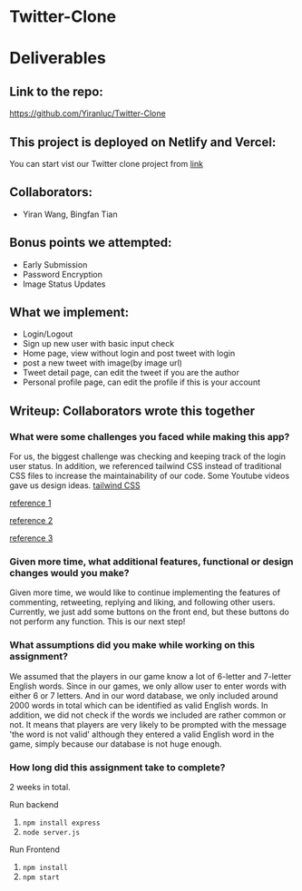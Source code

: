 # Twitter-Clone
# Deliverables
## Link to the repo:

https://github.com/Yiranluc/Twitter-Clone

## This project is deployed on Netlify and Vercel:

You can start vist our Twitter clone project from [link](https://twitter-clone-cm03.onrender.com/)

## Collaborators:
 - Yiran Wang, Bingfan Tian

## Bonus points we attempted:
 - Early Submission
 - Password Encryption
 - Image Status Updates

## What we implement:
 - Login/Logout
 - Sign up new user with basic input check
 - Home page, view without login and post tweet with login
 - post a new tweet with image(by image url)
 - Tweet detail page, can edit the tweet if you are the author
 - Personal profile page, can edit the profile if this is your account

## Writeup: Collaborators wrote this together
### What were some challenges you faced while making this app?
For us, the biggest challenge was checking and keeping track of the login user status. In addition, we referenced tailwind CSS instead of traditional CSS files to increase the maintainability of our code. Some Youtube videos gave us design ideas.
[tailwind CSS](https://tailwindcss.com/)

[reference 1](https://www.youtube.com/watch?v=P4kuSxpjA48)

[reference 2](https://www.youtube.com/watch?v=g-bY6hf6GCw)

[reference 3](https://www.youtube.com/watch?v=tSwVLJZpXyQ)

### Given more time, what additional features, functional or design changes would you make?

Given more time, we would like to continue implementing the features of commenting, retweeting, replying and liking, and following other users. Currently, we just add some buttons on the front end, but these buttons do not perform any function. This is our next step!


### What assumptions did you make while working on this assignment?

We assumed that the players in our game know a lot of 6-letter and 7-letter English words. Since in our games, we only allow user to enter words with either 6 or 7 letters. And in our word database, we only included around 2000 words in total which can be identified as valid English words. In addition, we did not check if the words we included are rather common or not. It means that players are very likely to be prompted with the message 'the word is not valid' although they entered a valid English word in the game, simply because our database is not huge enough.

### How long did this assignment take to complete?

2 weeks in total.


Run backend
1. `npm install express`
2. `node server.js`

Run Frontend
1. `npm install`
2. `npm start`
